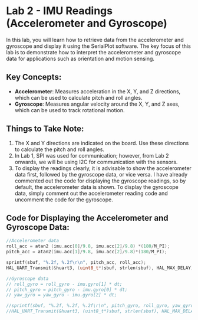 # Lab 2 - IMU Readings (Accelerometer and Gyroscope)

In this lab, you will learn how to retrieve data from the accelerometer and gyroscope and display it using the SerialPlot software. The key focus of this lab is to demonstrate how to interpret the accelerometer and gyroscope data for applications such as orientation and motion sensing.

## Key Concepts:
- **Accelerometer**: Measures acceleration in the X, Y, and Z directions, which can be used to calculate pitch and roll angles.
- **Gyroscope**: Measures angular velocity around the X, Y, and Z axes, which can be used to track rotational motion.

## Things to Take Note:
1. The X and Y directions are indicated on the board. Use these directions to calculate the pitch and roll angles.
2. In Lab 1, SPI was used for communication; however, from Lab 2 onwards, we will be using I2C for communication with the sensors.
3. To display the readings clearly, it is advisable to show the accelerometer data first, followed by the gyroscope data, or vice versa. I have already commented out the code for displaying the gyroscope readings, so by default, the accelerometer data is shown. To display the gyroscope data, simply comment out the accelerometer reading code and uncomment the code for the gyroscope.

## Code for Displaying the Accelerometer and Gyroscope Data:
```c
//Accelerometer data
roll_acc = atan2 (imu.acc[0]/9.8, imu.acc[2]/9.8) *(180/M_PI);
pitch_acc = atan2(imu.acc[1]/9.8, imu.acc[2]/9.8)*(180/M_PI);

sprintf(sbuf, "%.2f, %.2f\r\n", pitch_acc, roll_acc);
HAL_UART_Transmit(&huart3, (uint8_t*)sbuf, strlen(sbuf), HAL_MAX_DELAY);

//Gyroscope data
// roll_gyro = roll_gyro - imu.gyro[1] * dt;
// pitch_gyro = pitch_gyro - imu.gyro[0] * dt;
// yaw_gyro = yaw_gyro - imu.gyro[2] * dt;

//sprintf(sbuf, "%.2f, %.2f, %.2f\r\n", pitch_gyro, roll_gyro, yaw_gyro);
//HAL_UART_Transmit(&huart3, (uint8_t*)sbuf, strlen(sbuf), HAL_MAX_DELAY);
